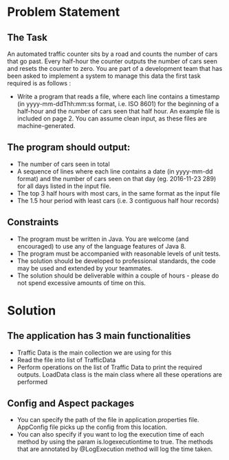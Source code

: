 # Problem Statement
## The Task

An automated traffic counter sits by a road and counts the number of cars that go past. Every
half-hour the counter outputs the number of cars seen and resets the counter to zero. You are part of a development team that has been asked to implement a system to manage this data the first task required is as follows :
- Write a program that reads a file, where each line contains a timestamp (in
yyyy-mm-ddThh:mm:ss format, i.e. ISO 8601) for the beginning of a half-hour and the number of
cars seen that half hour. An example file is included on page 2. You can assume clean input,
as these files are machine-generated.

## The program should output:

- The number of cars seen in total
- A sequence of lines where each line contains a date (in yyyy-mm-dd format) and the
number of cars seen on that day (eg. 2016-11-23 289) for all days listed in the input file.
- The top 3 half hours with most cars, in the same format as the input file
- The 1.5 hour period with least​ cars (i.e. 3 contiguous half hour records)

## Constraints

- The program must be written in Java. You are welcome (and encouraged) to use any of
the language features of Java 8.
- The program must be accompanied with reasonable levels of unit tests.
- The solution should be developed to professional standards, the code may be used and
extended by your teammates.
- The solution should be deliverable within a couple of hours - please do not spend
excessive amounts of time on this.

# Solution

## The application has 3 main functionalities

- Traffic Data is the main collection we are using for this
- Read the file into list of TrafficData
- Perform operations on the list of Traffic Data to print the required outputs. LoadData class is the main class where all these operations are performed

## Config and Aspect packages

- You can specify the path of the file in application.properties file. AppConfig file picks up the config from this location.
- You can also specify if you want to log the execution time of each method by using the param is.logexecutiontime to true.
	The methods that are annotated by @LogExecution method will log the time taken.
